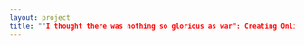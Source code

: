 ```yaml
--- 
layout: project 
title: ""I thought there was nothing so glorious as war": Creating Online Access to the World War I Materials at The Museum of Flight" 
---
```



